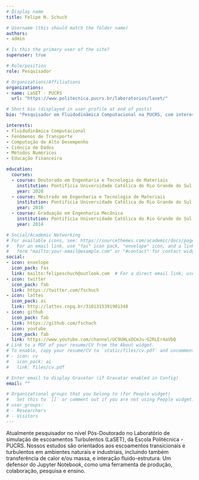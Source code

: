 ```yaml
---
# Display name
title: Felipe N. Schuch

# Username (this should match the folder name)
authors:
- admin

# Is this the primary user of the site?
superuser: true

# Role/position
role: Pesquisador

# Organizations/Affiliations
organizations:
- name: LaSET - PUCRS
  url: "https://www.politecnica.pucrs.br/laboratorios/laset/"

# Short bio (displayed in user profile at end of posts)
bio: "Pesquisador em Fluidodinâmica Computacional na PUCRS, com interesse em: Escoamentos turbulentos, transferência de calor e massa, e interação fluido-estrutura; Processamento e visualização de dados em Python; Jupyter Notebook como uma ferramenta de colaboração, pesquisa e ensino."

interests:
- Fluidodinâmica Computacional
- Fenômenos de Transporte
- Computação de Alto Desempenho
- Ciência de Dados
- Métodos Numéricos
- Educação Financeira

education:
  courses:
  - course: Doutorado em Engenharia e Tecnologia de Materiais
    institution: Pontifícia Universidade Católica do Rio Grande do Sul, com período sanduíche em University of California, Santa Barbara
    year: 2020
  - course: Mestrado em Engenharia e Tecnologia de Materiais
    institution: Pontifícia Universidade Católica do Rio Grande do Sul
    year: 2016
  - course: Graduação em Engenharia Mecânica
    institution: Pontifícia Universidade Católica do Rio Grande do Sul
    year: 2014

# Social/Academic Networking
# For available icons, see: https://sourcethemes.com/academic/docs/page-builder/#icons
#   For an email link, use "fas" icon pack, "envelope" icon, and a link in the
#   form "mailto:your-email@example.com" or "#contact" for contact widget.
social:
- icon: envelope
  icon_pack: fas
  link: mailto:felipeschuch@outlook.com  # For a direct email link, use "mailto:test@example.org".
- icon: twitter
  icon_pack: fab
  link: https://twitter.com/fschuch
- icon: lattes
  icon_pack: ai
  link: http://lattes.cnpq.br/3101315391901348
- icon: github
  icon_pack: fab
  link: https://github.com/fschuch
- icon: youtube
  icon_pack: fab
  link: https://www.youtube.com/channel/UC9UHLxOCmJu-G2RLEr4aVbQ
# Link to a PDF of your resume/CV from the About widget.
# To enable, copy your resume/CV to `static/files/cv.pdf` and uncomment the lines below.
# - icon: cv
#   icon_pack: ai
#   link: files/cv.pdf

# Enter email to display Gravatar (if Gravatar enabled in Config)
email: ""

# Organizational groups that you belong to (for People widget)
#   Set this to `[]` or comment out if you are not using People widget.
# user_groups:
# - Researchers
# - Visitors
---
```


Atualmente pesquisador no nível Pós-Doutorado no Laboratório de simulação de escoamentos Turbulentos (LaSET), da Escola Politécnica - PUCRS. Nossos estudos são orientados aos escoamentos transicionais e turbulentos em ambientes naturais e industriais, incluindo também transferência de calor e/ou massa, e interação fluido-estrutura. Um defensor do Jupyter Notebook, como uma ferramenta de produção, colaboração, pesquisa e ensino.
